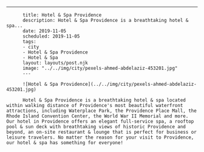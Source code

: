 ---
          title: Hotel & Spa Providence
          description: Hotel & Spa Providence is a breathtaking hotel & spa...
          date: 2019-11-05
          scheduled: 2019-11-05
          tags:
          - city
          - Hotel & Spa Providence
          - Hotel & Spa
          layout: layouts/post.njk
          image: "../../img/city/pexels-ahmed-abdelaziz-453201.jpg"
          ---
          
          ![Hotel & Spa Providence](../../img/city/pexels-ahmed-abdelaziz-453201.jpg)
          
          Hotel & Spa Providence is a breathtaking hotel & spa located within walking distance of Providence's most beautiful waterfront attractions, including Waterplace Park, the Providence Place Mall, the Rhode Island Convention Center, the World War II Memorial and more. Our hotel in Providence offers an elegant full-service spa, a rooftop pool & sun deck with breathtaking views of historic Providence and beyond, an on-site restaurant & lounge that is perfect for business or leisure travelers. No matter the reason for your visit to Providence, our hotel & spa has something for everyone!